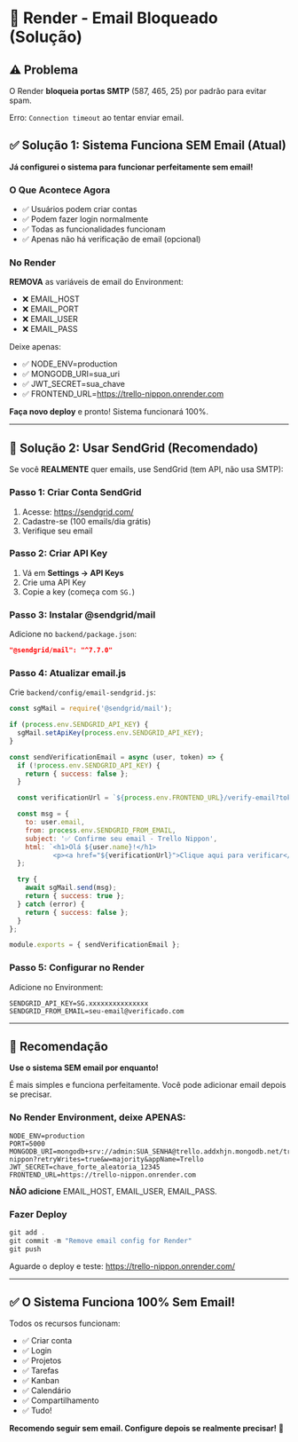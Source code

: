 # 🔧 Render - Email Bloqueado (Solução)

## ⚠️ Problema

O Render **bloqueia portas SMTP** (587, 465, 25) por padrão para evitar spam.

Erro: `Connection timeout` ao tentar enviar email.

## ✅ Solução 1: Sistema Funciona SEM Email (Atual)

**Já configurei o sistema para funcionar perfeitamente sem email!**

### O Que Acontece Agora

- ✅ Usuários podem criar contas
- ✅ Podem fazer login normalmente
- ✅ Todas as funcionalidades funcionam
- ✅ Apenas não há verificação de email (opcional)

### No Render

**REMOVA** as variáveis de email do Environment:
- ❌ EMAIL_HOST
- ❌ EMAIL_PORT
- ❌ EMAIL_USER
- ❌ EMAIL_PASS

Deixe apenas:
- ✅ NODE_ENV=production
- ✅ MONGODB_URI=sua_uri
- ✅ JWT_SECRET=sua_chave
- ✅ FRONTEND_URL=https://trello-nippon.onrender.com

**Faça novo deploy** e pronto! Sistema funcionará 100%.

---

## 🚀 Solução 2: Usar SendGrid (Recomendado)

Se você **REALMENTE** quer emails, use SendGrid (tem API, não usa SMTP):

### Passo 1: Criar Conta SendGrid

1. Acesse: https://sendgrid.com/
2. Cadastre-se (100 emails/dia grátis)
3. Verifique seu email

### Passo 2: Criar API Key

1. Vá em **Settings → API Keys**
2. Crie uma API Key
3. Copie a key (começa com `SG.`)

### Passo 3: Instalar @sendgrid/mail

Adicione no `backend/package.json`:
```json
"@sendgrid/mail": "^7.7.0"
```

### Passo 4: Atualizar email.js

Crie `backend/config/email-sendgrid.js`:
```javascript
const sgMail = require('@sendgrid/mail');

if (process.env.SENDGRID_API_KEY) {
  sgMail.setApiKey(process.env.SENDGRID_API_KEY);
}

const sendVerificationEmail = async (user, token) => {
  if (!process.env.SENDGRID_API_KEY) {
    return { success: false };
  }

  const verificationUrl = `${process.env.FRONTEND_URL}/verify-email?token=${token}`;

  const msg = {
    to: user.email,
    from: process.env.SENDGRID_FROM_EMAIL,
    subject: '✅ Confirme seu email - Trello Nippon',
    html: `<h1>Olá ${user.name}!</h1>
           <p><a href="${verificationUrl}">Clique aqui para verificar</a></p>`
  };

  try {
    await sgMail.send(msg);
    return { success: true };
  } catch (error) {
    return { success: false };
  }
};

module.exports = { sendVerificationEmail };
```

### Passo 5: Configurar no Render

Adicione no Environment:
```
SENDGRID_API_KEY=SG.xxxxxxxxxxxxxxx
SENDGRID_FROM_EMAIL=seu-email@verificado.com
```

---

## 🎯 Recomendação

**Use o sistema SEM email por enquanto!**

É mais simples e funciona perfeitamente. Você pode adicionar email depois se precisar.

### No Render Environment, deixe APENAS:

```
NODE_ENV=production
PORT=5000
MONGODB_URI=mongodb+srv://admin:SUA_SENHA@trello.addxhjn.mongodb.net/trello-nippon?retryWrites=true&w=majority&appName=Trello
JWT_SECRET=chave_forte_aleatoria_12345
FRONTEND_URL=https://trello-nippon.onrender.com
```

**NÃO adicione** EMAIL_HOST, EMAIL_USER, EMAIL_PASS.

### Fazer Deploy

```powershell
git add .
git commit -m "Remove email config for Render"
git push
```

Aguarde o deploy e teste: https://trello-nippon.onrender.com/

---

## ✅ O Sistema Funciona 100% Sem Email!

Todos os recursos funcionam:
- ✅ Criar conta
- ✅ Login
- ✅ Projetos
- ✅ Tarefas
- ✅ Kanban
- ✅ Calendário
- ✅ Compartilhamento
- ✅ Tudo!

**Recomendo seguir sem email. Configure depois se realmente precisar!** 🚀
